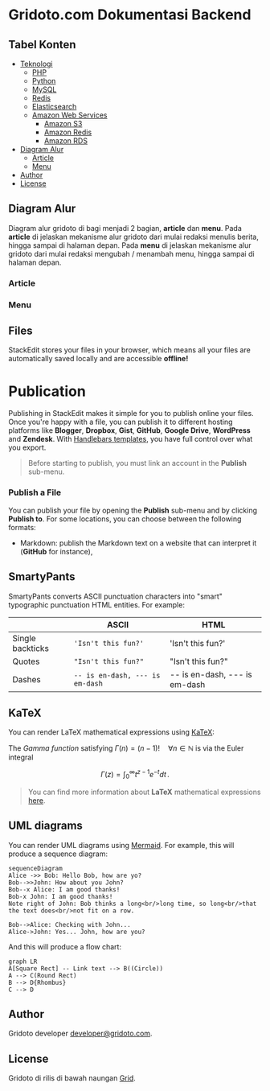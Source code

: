 # Gridoto.com Dokumentasi Backend


## Tabel Konten

  * [Teknologi](#teknologi)
	  * [PHP](#php)
	  * [Python](#python)
	  * [MySQL](#mysql)
	  * [Redis](#redis)
	  * [Elasticsearch](#elasticsearch)
	  * [Amazon Web Services](#amazon-web-services)
		  * [Amazon S3](#amazon-s3)
		  * [Amazon Redis](#amazon-redis)
		  * [Amazon RDS](#amazon-rds)
  * [Diagram Alur](#diagram-alur)
     * [Article](#article)
     * [Menu](#menu)
  * [Author](#author)
  * [License](#license)


## Diagram Alur

Diagram alur gridoto di bagi menjadi 2 bagian, **article** dan **menu**. Pada **article** di jelaskan mekanisme alur gridoto dari mulai redaksi menulis berita, hingga sampai di halaman depan. Pada **menu** di jelaskan mekanisme alur gridoto dari mulai redaksi mengubah / menambah menu, hingga sampai di halaman depan.

### Article

### Menu


## Files

StackEdit stores your files in your browser, which means all your files are automatically saved locally and are accessible **offline!**

# Publication

Publishing in StackEdit makes it simple for you to publish online your files. Once you're happy with a file, you can publish it to different hosting platforms like **Blogger**, **Dropbox**, **Gist**, **GitHub**, **Google Drive**, **WordPress** and **Zendesk**. With [Handlebars templates](http://handlebarsjs.com/), you have full control over what you export.

> Before starting to publish, you must link an account in the **Publish** sub-menu.

### Publish a File

You can publish your file by opening the **Publish** sub-menu and by clicking **Publish to**. For some locations, you can choose between the following formats:

- Markdown: publish the Markdown text on a website that can interpret it (**GitHub** for instance),

## SmartyPants

SmartyPants converts ASCII punctuation characters into "smart" typographic punctuation HTML entities. For example:

|                |ASCII                          |HTML                         |
|----------------|-------------------------------|-----------------------------|
|Single backticks|`'Isn't this fun?'`            |'Isn't this fun?'            |
|Quotes          |`"Isn't this fun?"`            |"Isn't this fun?"            |
|Dashes          |`-- is en-dash, --- is em-dash`|-- is en-dash, --- is em-dash|


## KaTeX

You can render LaTeX mathematical expressions using [KaTeX](https://khan.github.io/KaTeX/):

The *Gamma function* satisfying $\Gamma(n) = (n-1)!\quad\forall n\in\mathbb N$ is via the Euler integral

$$
\Gamma(z) = \int_0^\infty t^{z-1}e^{-t}dt\,.
$$

> You can find more information about **LaTeX** mathematical expressions [here](http://meta.math.stackexchange.com/questions/5020/mathjax-basic-tutorial-and-quick-reference).


## UML diagrams

You can render UML diagrams using [Mermaid](https://mermaidjs.github.io/). For example, this will produce a sequence diagram:

```mermaid
sequenceDiagram
Alice ->> Bob: Hello Bob, how are yo?
Bob-->>John: How about you John?
Bob--x Alice: I am good thanks!
Bob-x John: I am good thanks!
Note right of John: Bob thinks a long<br/>long time, so long<br/>that the text does<br/>not fit on a row.

Bob-->Alice: Checking with John...
Alice->John: Yes... John, how are you?
```

And this will produce a flow chart:

```mermaid
graph LR
A[Square Rect] -- Link text --> B((Circle))
A --> C(Round Rect)
B --> D{Rhombus}
C --> D
```

## Author
Gridoto developer developer@gridoto.com.

## License
Gridoto di rilis di bawah naungan [Grid](http://www.grid.id).
